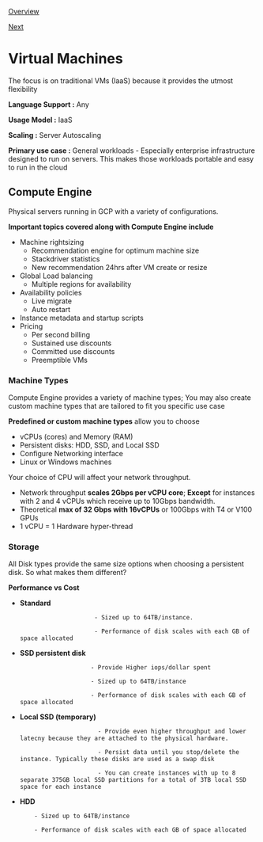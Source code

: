 [Overview](https://github.com/paulowe/gcp/blob/main/readme.md)

[Next](https://github.com/paulowe/gcp/blob/main/machine-types.md)

# Virtual Machines 
The focus is on traditional VMs (IaaS) because it provides the utmost flexibility

**Language Support :** Any

**Usage Model :** IaaS

**Scaling :** Server Autoscaling

**Primary use case :** General workloads - Especially enterprise infrastructure designed to run on servers. 
This makes those workloads portable and easy to run in the cloud

## Compute Engine
Physical servers running in GCP with a variety of configurations.

**Important topics covered along with Compute Engine include**

- Machine rightsizing
    - Recommendation engine for optimum machine size
    - Stackdriver statistics
    - New recommendation 24hrs after VM create or resize
- Global Load balancing
    - Multiple regions for availability    
- Availability policies
    - Live migrate
    - Auto restart
- Instance metadata and startup scripts
- Pricing
    - Per second billing
    - Sustained use discounts
    - Committed use discounts
    - Preemptible VMs
    
### Machine Types

Compute Engine provides a variety of machine types; You may also create custom machine types that are tailored to fit you specific use case

**Predefined or custom machine types** allow you to choose
- vCPUs (cores) and Memory (RAM)
- Persistent disks: HDD, SSD, and Local SSD
- Configure Networking interface
- Linux or Windows machines

Your choice of CPU will affect your network throughput.
- Network throughput **scales 2Gbps per vCPU core**; **Except** for instances with 2 and 4 vCPUs which receive up to 10Gbps bandwidth.
- Theoretical **max of 32 Gbps with 16vCPUs** or 100Gbps with T4 or V100 GPUs
- 1 vCPU = 1 Hardware hyper-thread 

### Storage

All Disk types provide the same size options when choosing a persistent disk. So what makes them different? 

**Performance vs Cost**

- **Standard** 

                           - Sized up to 64TB/instance.
                           
                           - Performance of disk scales with each GB of space allocated

- **SSD persistent disk** 
     
                          - Provide Higher iops/dollar spent

                          - Sized up to 64TB/instance

                          - Performance of disk scales with each GB of space allocated
                         
- **Local SSD (temporary)** 

                            - Provide even higher throughput and lower latecny because they are attached to the physical hardware.
                            
                            - Persist data until you stop/delete the instance. Typically these disks are used as a swap disk

                            - You can create instances with up to 8 separate 375GB local SSD partitions for a total of 3TB local SSD space for each instance
- **HDD** 

          - Sized up to 64TB/instance
          
          - Performance of disk scales with each GB of space allocated

